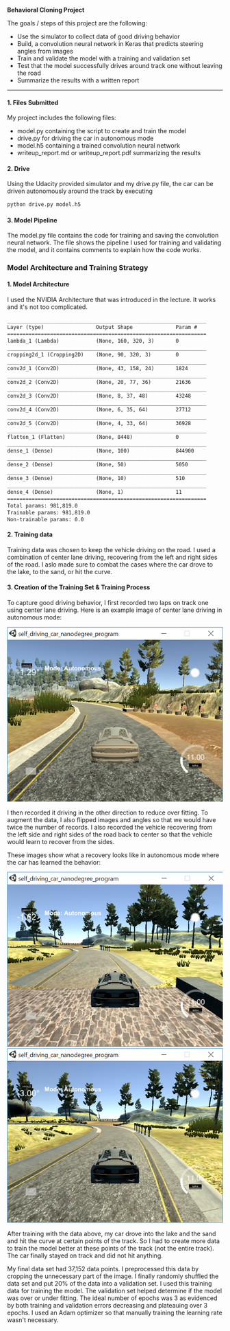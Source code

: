**Behavioral Cloning Project**

The goals / steps of this project are the following:
* Use the simulator to collect data of good driving behavior
* Build, a convolution neural network in Keras that predicts steering angles from images
* Train and validate the model with a training and validation set
* Test that the model successfully drives around track one without leaving the road
* Summarize the results with a written report



[//]: # (Image References)

[image1]: ./examples/1.png "Recovery Image"
[image2]: ./examples/2.png "Recovery Image"
[image3]: ./examples/3.png "Center Lane Image"

---
#### 1. Files Submitted 
My project includes the following files:
* model.py containing the script to create and train the model
* drive.py for driving the car in autonomous mode
* model.h5 containing a trained convolution neural network 
* writeup_report.md or writeup_report.pdf summarizing the results

#### 2. Drive
Using the Udacity provided simulator and my drive.py file, the car can be driven autonomously around the track by executing 
```sh
python drive.py model.h5
```

#### 3. Model Pipeline

The model.py file contains the code for training and saving the convolution neural network. The file shows the pipeline I used for training and validating the model, and it contains comments to explain how the code works.


### Model Architecture and Training Strategy

#### 1. Model Architecture

I used the NVIDIA Architecture that was introduced in the lecture. It works and it's not too complicated.

```
_________________________________________________________________
Layer (type)                 Output Shape              Param #   
=================================================================
lambda_1 (Lambda)            (None, 160, 320, 3)       0         
_________________________________________________________________
cropping2d_1 (Cropping2D)    (None, 90, 320, 3)        0         
_________________________________________________________________
conv2d_1 (Conv2D)            (None, 43, 158, 24)       1824      
_________________________________________________________________
conv2d_2 (Conv2D)            (None, 20, 77, 36)        21636     
_________________________________________________________________
conv2d_3 (Conv2D)            (None, 8, 37, 48)         43248     
_________________________________________________________________
conv2d_4 (Conv2D)            (None, 6, 35, 64)         27712     
_________________________________________________________________
conv2d_5 (Conv2D)            (None, 4, 33, 64)         36928     
_________________________________________________________________
flatten_1 (Flatten)          (None, 8448)              0         
_________________________________________________________________
dense_1 (Dense)              (None, 100)               844900    
_________________________________________________________________
dense_2 (Dense)              (None, 50)                5050      
_________________________________________________________________
dense_3 (Dense)              (None, 10)                510       
_________________________________________________________________
dense_4 (Dense)              (None, 1)                 11        
=================================================================
Total params: 981,819.0
Trainable params: 981,819.0
Non-trainable params: 0.0
```

#### 2. Training data

Training data was chosen to keep the vehicle driving on the road. I used a combination of center lane driving, recovering from the left and right sides of the road. I aslo made sure to combat the cases where the car drove to the lake, to the sand, or hit the curve.


#### 3. Creation of the Training Set & Training Process

To capture good driving behavior, I first recorded two laps on track one using center lane driving. Here is an example image of center lane driving in autonomous mode:

![alt text][image3]

I then recorded it driving in the other direction to reduce over fitting. To augment the data, I also flipped images and angles so that we would have twice the number of records. I also recorded the vehicle recovering from the left side and right sides of the road back to center so that the vehicle would learn to recover from the sides. 

These images show what a recovery looks like in autonomous mode where the car has learned the behavior:

![alt text][image1]
![alt text][image2]

After training with the data above, my car drove into the lake and the sand and hit the curve at certain points of the track. So I had to create more data to train the model better at these points of the track (not the entire track). The car finally stayed on track and did not hit anything.

My final data set had 37,152 data points. I preprocessed this data by cropping the unnecessary part of the image.
I finally randomly shuffled the data set and put 20% of the data into a validation set. 
I used this training data for training the model. The validation set helped determine if the model was over or under fitting. The ideal number of epochs was 3 as evidenced by both training and validation errors decreasing and plateauing over 3 epochs. I used an Adam optimizer so that manually training the learning rate wasn't necessary.
